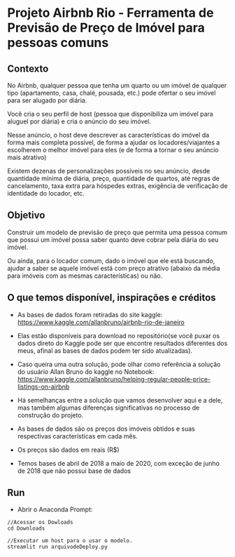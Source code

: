 # Projeto Airbnb Rio - Ferramenta de Previsão de Preço de Imóvel para pessoas comuns

## Contexto
No Airbnb, qualquer pessoa que tenha um quarto ou um imóvel de qualquer tipo (apartamento, casa, chalé, pousada, etc.) pode ofertar o seu imóvel para ser alugado por diária.

Você cria o seu perfil de host (pessoa que disponibiliza um imóvel para aluguel por diária) e cria o anúncio do seu imóvel.

Nesse anúncio, o host deve descrever as características do imóvel da forma mais completa possível, de forma a ajudar os locadores/viajantes a escolherem o melhor imóvel para eles (e de forma a tornar o seu anúncio mais atrativo)

Existem dezenas de personalizações possíveis no seu anúncio, desde quantidade mínima de diária, preço, quantidade de quartos, até regras de cancelamento, taxa extra para hóspedes extras, exigência de verificação de identidade do locador, etc.

## Objetivo
Construir um modelo de previsão de preço que permita uma pessoa comum que possui um imóvel possa saber quanto deve cobrar pela diária do seu imóvel.

Ou ainda, para o locador comum, dado o imóvel que ele está buscando, ajudar a saber se aquele imóvel está com preço atrativo (abaixo da média para imóveis com as mesmas características) ou não.

## O que temos disponível, inspirações e créditos
- As bases de dados foram retiradas do site kaggle: https://www.kaggle.com/allanbruno/airbnb-rio-de-janeiro

- Elas estão disponíveis para download no repositório(se você puxar os dados direto do Kaggle pode ser que encontre resultados diferentes dos meus, afinal as bases de dados podem ter sido atualizadas).

- Caso queira uma outra solução, pode olhar como referência a solução do usuário Allan Bruno do kaggle no Notebook: https://www.kaggle.com/allanbruno/helping-regular-people-price-listings-on-airbnb

- Há semelhanças entre a solução que vamos desenvolver aqui e a dele, mas também algumas diferenças significativas no processo de construção do projeto.

- As bases de dados são os preços dos imóveis obtidos e suas respectivas características em cada mês.
- Os preços são dados em reais (R$)
- Temos bases de abril de 2018 a maio de 2020, com exceção de junho de 2018 que não possui base de dados

## Run
- Abrir o Anaconda Prompt:
``` 
//Acessar os Dowloads
cd Downloads
```
``` 
//Executar um host para o usar o modelo.
streamlit run arquivodeDeploy.py
```

